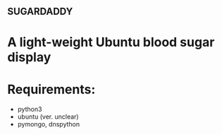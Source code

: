 ## SUGARDADDY
# A light-weight  Ubuntu blood sugar display

# Requirements:
- python3
- ubuntu (ver. unclear)
- pymongo, dnspython